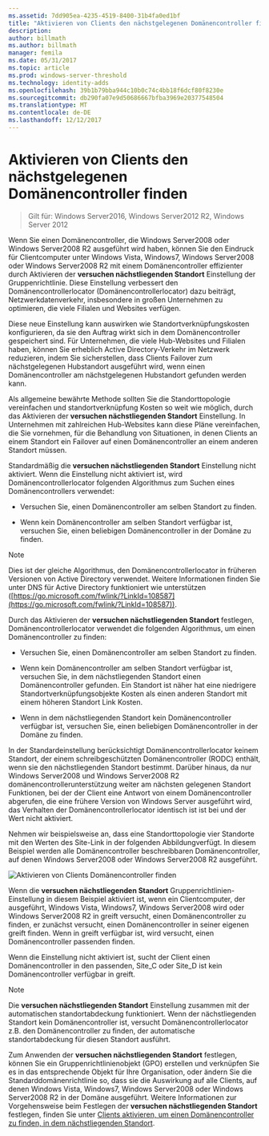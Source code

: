 ```yaml
---
ms.assetid: 7dd905ea-4235-4519-8400-31b4fa0ed1bf
title: "Aktivieren von Clients den nächstgelegenen Domänencontroller finden"
description: 
author: billmath
ms.author: billmath
manager: femila
ms.date: 05/31/2017
ms.topic: article
ms.prod: windows-server-threshold
ms.technology: identity-adds
ms.openlocfilehash: 39b1b79bba944c10b0c74c4bb18f6dcf80f8230e
ms.sourcegitcommit: db290fa07e9d50686667bfba3969e20377548504
ms.translationtype: MT
ms.contentlocale: de-DE
ms.lasthandoff: 12/12/2017
---
```

# <a name="enabling-clients-to-locate-the-next-closest-domain-controller"></a>Aktivieren von Clients den nächstgelegenen Domänencontroller finden

>Gilt für: Windows Server2016, Windows Server2012 R2, Windows Server 2012

Wenn Sie einen Domänencontroller, die Windows Server2008 oder Windows Server2008 R2 ausgeführt wird haben, können Sie den Eindruck für Clientcomputer unter Windows Vista, Windows7, Windows Server2008 oder Windows Server2008 R2 mit einem Domänencontroller effizienter durch Aktivieren der **versuchen nächstliegenden Standort** Einstellung der Gruppenrichtlinie. Diese Einstellung verbessert den Domänencontrollerlocator (Domänencontrollerlocator) dazu beiträgt, Netzwerkdatenverkehr, insbesondere in großen Unternehmen zu optimieren, die viele Filialen und Websites verfügen.  
  
Diese neue Einstellung kann auswirken wie Standortverknüpfungskosten konfigurieren, da sie den Auftrag wirkt sich in dem Domänencontroller gespeichert sind. Für Unternehmen, die viele Hub-Websites und Filialen haben, können Sie erheblich Active Directory-Verkehr im Netzwerk reduzieren, indem Sie sicherstellen, dass Clients Failover zum nächstgelegenen Hubstandort ausgeführt wird, wenn einen Domänencontroller am nächstgelegenen Hubstandort gefunden werden kann.  
  
Als allgemeine bewährte Methode sollten Sie die Standorttopologie vereinfachen und standortverknüpfung Kosten so weit wie möglich, durch das Aktivieren der **versuchen nächstliegenden Standort** Einstellung. In Unternehmen mit zahlreichen Hub-Websites kann diese Pläne vereinfachen, die Sie vornehmen, für die Behandlung von Situationen, in denen Clients an einem Standort ein Failover auf einen Domänencontroller an einem anderen Standort müssen.  
  
Standardmäßig die **versuchen nächstliegenden Standort** Einstellung nicht aktiviert. Wenn die Einstellung nicht aktiviert ist, wird Domänencontrollerlocator folgenden Algorithmus zum Suchen eines Domänencontrollers verwendet:  
  
-   Versuchen Sie, einen Domänencontroller am selben Standort zu finden.  
  
-   Wenn kein Domänencontroller am selben Standort verfügbar ist, versuchen Sie, einen beliebigen Domänencontroller in der Domäne zu finden.  
  
> [!NOTE]  
> Dies ist der gleiche Algorithmus, den Domänencontrollerlocator in früheren Versionen von Active Directory verwendet. Weitere Informationen finden Sie unter DNS für Active Directory funktioniert wie unterstützen ([https://go.microsoft.com/fwlink/?LinkId=108587](https://go.microsoft.com/fwlink/?LinkId=108587)).  
  
Durch das Aktivieren der **versuchen nächstliegenden Standort** festlegen, Domänencontrollerlocator verwendet die folgenden Algorithmus, um einen Domänencontroller zu finden:  
  
-   Versuchen Sie, einen Domänencontroller am selben Standort zu finden.  
  
-   Wenn kein Domänencontroller am selben Standort verfügbar ist, versuchen Sie, in dem nächstliegenden Standort einen Domänencontroller gefunden. Ein Standort ist näher hat eine niedrigere Standortverknüpfungsobjekte Kosten als einen anderen Standort mit einem höheren Standort Link Kosten.  
  
-   Wenn in dem nächstliegenden Standort kein Domänencontroller verfügbar ist, versuchen Sie, einen beliebigen Domänencontroller in der Domäne zu finden.  
  
In der Standardeinstellung berücksichtigt Domänencontrollerlocator keinem Standort, der einem schreibgeschützten Domänencontroller (RODC) enthält, wenn sie den nächstliegenden Standort bestimmt. Darüber hinaus, da nur Windows Server2008 und Windows Server2008 R2 domänencontrollerunterstützung weiter am nächsten gelegenen Standort Funktionen, bei der der Client eine Antwort von einem Domänencontroller abgerufen, die eine frühere Version von Windows Server ausgeführt wird, das Verhalten der Domänencontrollerlocator identisch ist ist bei und der Wert nicht aktiviert.  
  
Nehmen wir beispielsweise an, dass eine Standorttopologie vier Standorte mit den Werten des Site-Link in der folgenden Abbildungverfügt. In diesem Beispiel werden alle Domänencontroller beschreibbaren Domänencontroller, auf denen Windows Server2008 oder Windows Server2008 R2 ausgeführt.  
  
![Aktivieren von Clients Domänencontroller finden](media/Enabling-Clients-to-Locate-the-Next-Closest-Domain-Controller/beff4087-fb2a-463b-96ac-d440a9e29b75.gif)  
  
Wenn die **versuchen nächstliegenden Standort** Gruppenrichtlinien-Einstellung in diesem Beispiel aktiviert ist, wenn ein Clientcomputer, der ausgeführt, Windows Vista, Windows7, Windows Server2008 wird oder Windows Server2008 R2 in greift versucht, einen Domänencontroller zu finden, er zunächst versucht, einen Domänencontroller in seiner eigenen greift finden. Wenn in greift verfügbar ist, wird versucht, einen Domänencontroller passenden finden.  
  
Wenn die Einstellung nicht aktiviert ist, sucht der Client einen Domänencontroller in den passenden, Site_C oder Site_D ist kein Domänencontroller verfügbar in greift.  
  
> [!NOTE]  
> Die **versuchen nächstliegenden Standort** Einstellung zusammen mit der automatischen standortabdeckung funktioniert. Wenn der nächstliegenden Standort kein Domänencontroller ist, versucht Domänencontrollerlocator z.B. den Domänencontroller zu finden, der automatische standortabdeckung für diesen Standort ausführt.  
  
Zum Anwenden der **versuchen nächstliegenden Standort** festlegen, können Sie ein Gruppenrichtlinienobjekt (GPO) erstellen und verknüpfen Sie es in das entsprechende Objekt für Ihre Organisation, oder ändern Sie die Standarddomänenrichtlinie so, dass sie die Auswirkung auf alle Clients, auf denen Windows Vista, Windows7, Windows Server2008 oder Windows Server2008 R2 in der Domäne ausgeführt. Weitere Informationen zur Vorgehensweise beim Festlegen der **versuchen nächstliegenden Standort** festlegen, finden Sie unter [Clients aktivieren, um einen Domänencontroller zu finden, in dem nächstliegenden Standort](https://technet.microsoft.com/library/cc772592.aspx).  
  


